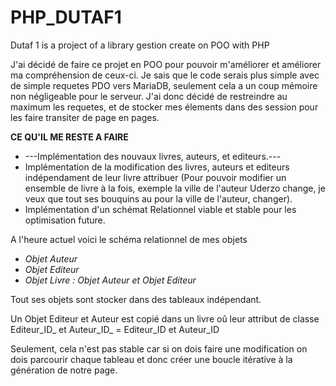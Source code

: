 # PHP_DUTAF1
Dutaf 1 is a project of a library gestion create on POO with PHP

J'ai décidé de faire ce projet en POO pour pouvoir m'améliorer et améliorer ma compréhension de ceux-ci.
Je sais que le code serais plus simple avec de simple requetes PDO vers MariaDB, seulement cela a un coup mémoire non négligeable pour le serveur.
J'ai donc décidé de restreindre au maximum les requetes, et de stocker mes élements dans des session pour les faire transiter de page en pages.

**CE QU'IL ME RESTE A FAIRE**

- ---Implémentation des nouvaux livres, auteurs, et editeurs.---
- Implémentation de la modification des livres, auteurs et editeurs indépendament de leur livre attribuer (Pour pouvoir modifier un ensemble de livre à la fois,   exemple la ville de l'auteur Uderzo change, je veux que tout ses bouquins au pour la ville de l'auteur, changer).
- Implémentation d'un schémat Relationnel viable et stable pour les optimisation future.

A l'heure actuel voici le schéma relationnel de mes objets

- _Objet Auteur_
- _Objet Editeur_
- _Objet Livre : Objet Auteur et Objet Editeur_

Tout ses objets sont stocker dans des tableaux indépendant.

Un Objet Editeur et Auteur est copié dans un livre oû leur attribut de classe Editeur_ID_ et Auteur_ID_ = Editeur_ID et Auteur_ID

Seulement, cela n'est pas stable car si on dois faire une modification on dois parcourir chaque tableau et donc créer une boucle itérative à la génération de notre page.




